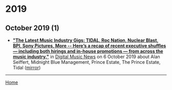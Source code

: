 # 2019

## October 2019 (1)

 - [**"The Latest Music Industry Gigs: TIDAL, Roc Nation, Nuclear Blast, BPI, Sony Pictures, More -- Here’s a recap of recent executive shuffles — including both hirings and in-house promotions — from across the music industry."**](https://www.digitalmusicnews.com/2019/10/06/music-industry-jobs-oct-6-2019/) in [Digital Music News](https://www.digitalmusicnews.com/) on 6 October 2019 about Alan Seiffert, Midnight Blue Management, Prince Estate, The Prince Estate, Tidal ([mirror](https://web.archive.org/web/*/https://www.digitalmusicnews.com/2019/10/06/music-industry-jobs-oct-6-2019/))

----

[Home](../)
